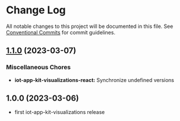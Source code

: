 # Change Log

All notable changes to this project will be documented in this file.
See [Conventional Commits](https://conventionalcommits.org) for commit guidelines.

## [1.1.0](https://github.com/awslabs/synchro-charts/compare/iot-app-kit-visualizations-react-v1.0.0...iot-app-kit-visualizations-react-v1.1.0) (2023-03-07)


### Miscellaneous Chores

* **iot-app-kit-visualizations-react:** Synchronize undefined versions

## 1.0.0 (2023-03-06)
* first iot-app-kit-visualizations release
